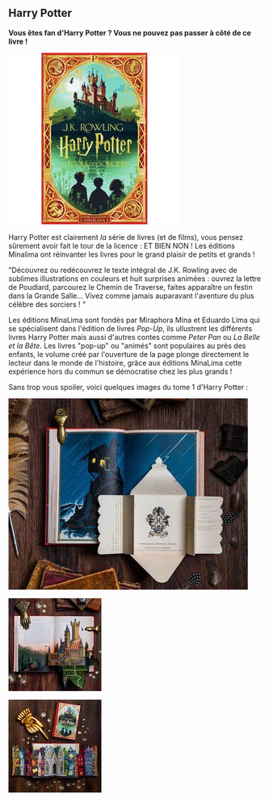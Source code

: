 ## Harry Potter

**Vous êtes fan d'Harry Potter ? Vous ne pouvez pas passer à côté de ce livre !** 

![image](images/HP.jpg)

Harry Potter est clairement *la* série de livres (et de films), vous pensez sûrement avoir fait le tour de la licence : ET BIEN NON ! 
Les éditions Minalima ont réinvanter les livres pour le grand plaisir de petits et grands ! 

"Découvrez ou redécouvrez le texte intégral de J.K. Rowling 
avec de sublimes illustrations en couleurs et huit surprises animées : 
ouvrez la lettre de Poudlard, parcourez le Chemin de Traverse, faites apparaître un festin dans la Grande Salle... 
Vivez comme jamais auparavant l'aventure du plus célèbre des sorciers ! "

Les éditions MinaLima sont fondés par Miraphora Mina et Eduardo Lima qui se spécialisent dans l'édition de livres *Pop-Up*, 
ils ullustrent les différents livres Harry Potter mais aussi d'autres contes comme *Peter Pan* ou *La Belle et la Bête*.
Les livres "pop-up" ou "animés" sont populaires au près des enfants, le volume créé par l'ouverture de la page plonge directement 
le lecteur dans le monde de l'histoire, grâce aux éditions MinaLima cette expérience hors du commun se démocratise chez les plus grands !

Sans trop vous spoiler, voici quelques images du tome 1 d'Harry Potter :

![image](images/ILLUhp.jpg)

![image](images/HPillu2.jpg)

![image](images/HPillu3.jpg)

